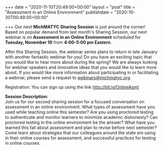 +++
date = "2020-11-10T20:49:00+00:00"
layout = "post"
title = "Assessment in an Online Environment"
publishdate = "2020-10-30T00:49:00+00:00"

+++
Our next **MichMATYC Sharing Session** is just around the corner! Based on popular demand from last month's Sharing Session, our next webinar is on **Assessment in an Online Environment** scheduled for **Tuesday, November 10** from **4:00-5:00 pm Eastern**.<br/>

After this Sharing Session, the webinar series plans to return in late January with another fantastic webinar for you! Do you have an exciting topic that you would like to hear more about during the spring? We are always looking for webinar speakers and innovative ideas that you would like to learn more about. If you would like more information about participating in or facilitating a webinar, please send a request to webinars@michmatyc.org.<br/>

Registration: You can sign up using the link http://bit.ly/OnlineAsmt<br/>

**Session Description:** <br>
Join us for our second sharing session for a focused conversation on assessment in an online environment. What types of assessment have you used while teaching online this semester? Are you using proctored testing to authenticate and monitor learners to minimize academic dishonesty? Can proctored testing in the online environment be the answer? What have you learned this fall about assessment and plan to revise before next semester? Come learn about strategies that our colleagues around the state are using in their online courses for assessment, and successful practices for testing in online courses.
